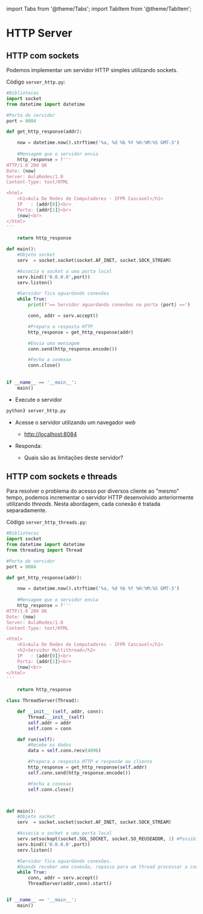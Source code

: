 import Tabs from '@theme/Tabs';
import TabItem from '@theme/TabItem';


# HTTP Server


## HTTP com sockets

Podemos implementar um servidor HTTP simples utilizando sockets.


<Tabs>
  <TabItem value="servidor" label="Servidor">

  Código `server_http.py`:

```py
#Bibliotecas
import socket
from datetime import datetime

#Porta do servidor
port = 8084

def get_http_response(addr):

    now = datetime.now().strftime('%a, %d %b %Y %H:%M:%S GMT-3')
    
    #Mensagem que o servidor envia
    http_response = f'''
HTTP/1.0 200 OK
Date: {now}
Server: AulaRedes/1.0
Content-Type: text/HTML

<html>
    <h1>Aula De Redes de Computadores - IFPR Cascavel</h1>
    IP   : {addr[0]}<br>
    Porta: {addr[1]}<br>
    {now}<br>
</html>
'''
    
    return http_response

def main():
    #Objeto socket
    serv  = socket.socket(socket.AF_INET, socket.SOCK_STREAM)

    #Associa o socket a uma porta local
    serv.bind(('0.0.0.0',port))
    serv.listen()

    #Servidor fica aguardando conexões
    while True:
        print(f'== Servidor aguardando conexões na porta {port} ==')

        conn, addr = serv.accept()

        #Prepara a resposta HTTP
        http_response = get_http_response(addr)

        #Envia uma mensagem
        conn.send(http_response.encode())

        #Fecha a conexao
        conn.close()
    
    
if __name__ == '__main__':
    main()
```

  </TabItem>
</Tabs>

- Execute o servidor

```bash
python3 server_http.py
```

- Acesse o servidor utilizando um navegador *web*
  - [http://localhost:8084](http://localhost:8084)

- Responda:
  - Quais são as limitações deste servidor?


## HTTP com sockets e threads

Para resolver o problema do acesso por diversos cliente ao "mesmo" tempo, podemos incrementar o servidor HTTP desenvolvido anteriormente utilizando *threads*. Nesta abordagem, cada conexão é tratada separadamente.

<Tabs>
  <TabItem value="servidor" label="Servidor">

  Código `server_http_threads.py`:

```py
#Bibliotecas
import socket
from datetime import datetime
from threading import Thread

#Porta do servidor
port = 8084

def get_http_response(addr):

    now = datetime.now().strftime('%a, %d %b %Y %H:%M:%S GMT-3')
    
    #Mensagem que o servidor envia
    http_response = f'''
HTTP/1.0 200 OK
Date: {now}
Server: AulaRedes/1.0
Content-Type: text/HTML

<html>
    <h1>Aula De Redes de Computadores - IFPR Cascavel</h1>
    <h2>Servidor Multithread</h2>
    IP   : {addr[0]}<br>
    Porta: {addr[1]}<br>
    {now}<br>
</html>
'''
    
    return http_response

class ThreadServer(Thread):

    def __init__ (self, addr, conn):
        Thread.__init__(self)
        self.addr = addr
        self.conn = conn

    def run(self):
        #Recebe os dados
        data = self.conn.recv(4096)

        #Prepara a resposta HTTP e responde ao cliente
        http_response = get_http_response(self.addr)
        self.conn.send(http_response.encode())

        #Fecha a conexao
        self.conn.close()



def main():
    #Objeto socket
    serv  = socket.socket(socket.AF_INET, socket.SOCK_STREAM)

    #Associa o socket a uma porta local
    serv.setsockopt(socket.SOL_SOCKET, socket.SO_REUSEADDR, 1) #Possibilita reusar portas
    serv.bind(('0.0.0.0',port))
    serv.listen()

    #Servidor fica aguardando conexões. 
    #Quando receber uma conexão, repassa para um thread processar a conexão
    while True:
        conn, addr = serv.accept()
        ThreadServer(addr,conn).start()


if __name__ == '__main__':
    main()
```

  </TabItem>
</Tabs>